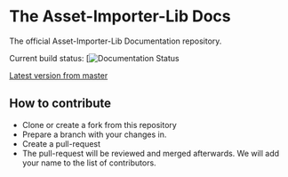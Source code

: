 # The Asset-Importer-Lib Docs
The official Asset-Importer-Lib Documentation repository. 

Current build status: [![Documentation Status](https://the-asset-importer-lib-documentation.readthedocs.io/en/latest/badge/?version=latest&style=flat-square)

[Latest version from master](https://the-asset-importer-lib-documentation.readthedocs.io/en/latest/)

## How to contribute
- Clone or create a fork from this repository 
- Prepare a branch with your changes in.
- Create a pull-request
- The pull-request will be reviewed and merged afterwards. We will add your name to the list of contributors.

